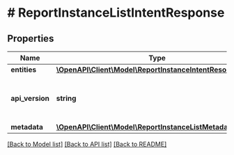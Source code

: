 # # ReportInstanceListIntentResponse

## Properties

Name | Type | Description | Notes
------------ | ------------- | ------------- | -------------
**entities** | [**\OpenAPI\Client\Model\ReportInstanceIntentResource[]**](ReportInstanceIntentResource.md) |  | [optional]
**api_version** | **string** | API Version of the Nutanix v3 API framework. | [default to '3.1.0']
**metadata** | [**\OpenAPI\Client\Model\ReportInstanceListMetadataOutput**](ReportInstanceListMetadataOutput.md) |  |

[[Back to Model list]](../../README.md#models) [[Back to API list]](../../README.md#endpoints) [[Back to README]](../../README.md)
